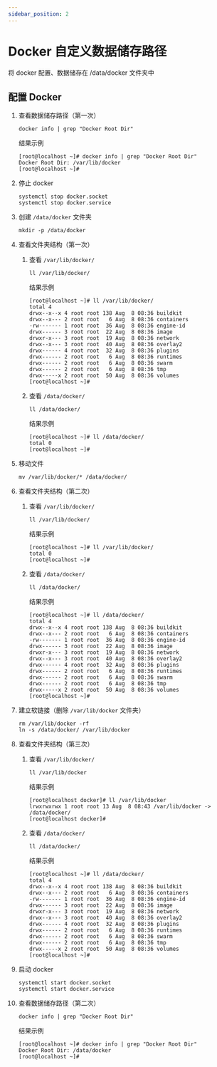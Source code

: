 ```yaml
---
sidebar_position: 2
---
```


# Docker 自定义数据储存路径

将 docker 配置、数据储存在 /data/docker 文件夹中

## 配置 Docker

1. 查看数据储存路径（第一次）

    ```shell
    docker info | grep "Docker Root Dir"
    ```

   结果示例

    ```shell
    [root@localhost ~]# docker info | grep "Docker Root Dir"
    Docker Root Dir: /var/lib/docker
    [root@localhost ~]#
    ```

2. 停止 docker

    ```shell
    systemctl stop docker.socket
    systemctl stop docker.service
    ```

3. 创建 `/data/docker` 文件夹

    ```shell
    mkdir -p /data/docker
    ```

4. 查看文件夹结构（第一次）

    1. 查看 `/var/lib/docker/`

         ```shell
         ll /var/lib/docker/
         ```

       结果示例

        ```shell
        [root@localhost ~]# ll /var/lib/docker/
        total 4
        drwx--x--x 4 root root 138 Aug  8 08:36 buildkit
        drwx--x--- 2 root root   6 Aug  8 08:36 containers
        -rw------- 1 root root  36 Aug  8 08:36 engine-id
        drwx------ 3 root root  22 Aug  8 08:36 image
        drwxr-x--- 3 root root  19 Aug  8 08:36 network
        drwx--x--- 3 root root  40 Aug  8 08:36 overlay2
        drwx------ 4 root root  32 Aug  8 08:36 plugins
        drwx------ 2 root root   6 Aug  8 08:36 runtimes
        drwx------ 2 root root   6 Aug  8 08:36 swarm
        drwx------ 2 root root   6 Aug  8 08:36 tmp
        drwx-----x 2 root root  50 Aug  8 08:36 volumes
        [root@localhost ~]#
        ```

    2. 查看 `/data/docker/`

         ```shell
         ll /data/docker/
         ```

       结果示例

        ```shell
        [root@localhost ~]# ll /data/docker/
        total 0
        [root@localhost ~]#
        ```

5. 移动文件

    ```shell
    mv /var/lib/docker/* /data/docker/
    ```

6. 查看文件夹结构（第二次）

    1. 查看 `/var/lib/docker/`

         ```shell
         ll /var/lib/docker/
         ```

       结果示例

        ```shell
        [root@localhost ~]# ll /var/lib/docker/
        total 0
        [root@localhost ~]#
        ```

    2. 查看 `/data/docker/`

         ```shell
         ll /data/docker/
         ```

       结果示例

        ```shell
        [root@localhost ~]# ll /data/docker/
        total 4
        drwx--x--x 4 root root 138 Aug  8 08:36 buildkit
        drwx--x--- 2 root root   6 Aug  8 08:36 containers
        -rw------- 1 root root  36 Aug  8 08:36 engine-id
        drwx------ 3 root root  22 Aug  8 08:36 image
        drwxr-x--- 3 root root  19 Aug  8 08:36 network
        drwx--x--- 3 root root  40 Aug  8 08:36 overlay2
        drwx------ 4 root root  32 Aug  8 08:36 plugins
        drwx------ 2 root root   6 Aug  8 08:36 runtimes
        drwx------ 2 root root   6 Aug  8 08:36 swarm
        drwx------ 2 root root   6 Aug  8 08:36 tmp
        drwx-----x 2 root root  50 Aug  8 08:36 volumes
        [root@localhost ~]#
        ```

7. 建立软链接（删除 `/var/lib/docker` 文件夹）

    ```shell
    rm /var/lib/docker -rf
    ln -s /data/docker/ /var/lib/docker
    ```

8. 查看文件夹结构（第三次）

    1. 查看 `/var/lib/docker/`

         ```shell
         ll /var/lib/docker
         ```

       结果示例

        ```shell
        [root@localhost docker]# ll /var/lib/docker
        lrwxrwxrwx 1 root root 13 Aug  8 08:43 /var/lib/docker -> /data/docker/
        [root@localhost docker]#
        ```

    2. 查看 `/data/docker/`

         ```shell
         ll /data/docker/
         ```

       结果示例

        ```shell
        [root@localhost ~]# ll /data/docker/
        total 4
        drwx--x--x 4 root root 138 Aug  8 08:36 buildkit
        drwx--x--- 2 root root   6 Aug  8 08:36 containers
        -rw------- 1 root root  36 Aug  8 08:36 engine-id
        drwx------ 3 root root  22 Aug  8 08:36 image
        drwxr-x--- 3 root root  19 Aug  8 08:36 network
        drwx--x--- 3 root root  40 Aug  8 08:36 overlay2
        drwx------ 4 root root  32 Aug  8 08:36 plugins
        drwx------ 2 root root   6 Aug  8 08:36 runtimes
        drwx------ 2 root root   6 Aug  8 08:36 swarm
        drwx------ 2 root root   6 Aug  8 08:36 tmp
        drwx-----x 2 root root  50 Aug  8 08:36 volumes
        [root@localhost ~]#
        ```

9. 启动 docker

    ```shell
    systemctl start docker.socket
    systemctl start docker.service
    ```

10. 查看数据储存路径（第二次）

     ```shell
     docker info | grep "Docker Root Dir"
     ```

    结果示例

     ```shell
     [root@localhost ~]# docker info | grep "Docker Root Dir"
     Docker Root Dir: /data/docker
     [root@localhost ~]#
     ```
